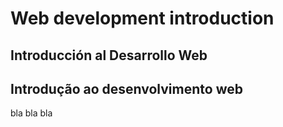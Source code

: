 # Web development introduction
## Introducción al Desarrollo Web
## Introdução ao desenvolvimento web

bla bla bla
